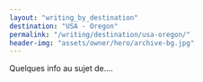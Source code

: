 ```yaml
---
layout: "writing_by_destination"
destination: "USA - Oregon"
permalink: "/writing/destination/usa-oregon/"
header-img: "assets/owner/hero/archive-bg.jpg"
---
```


Quelques info au sujet de....